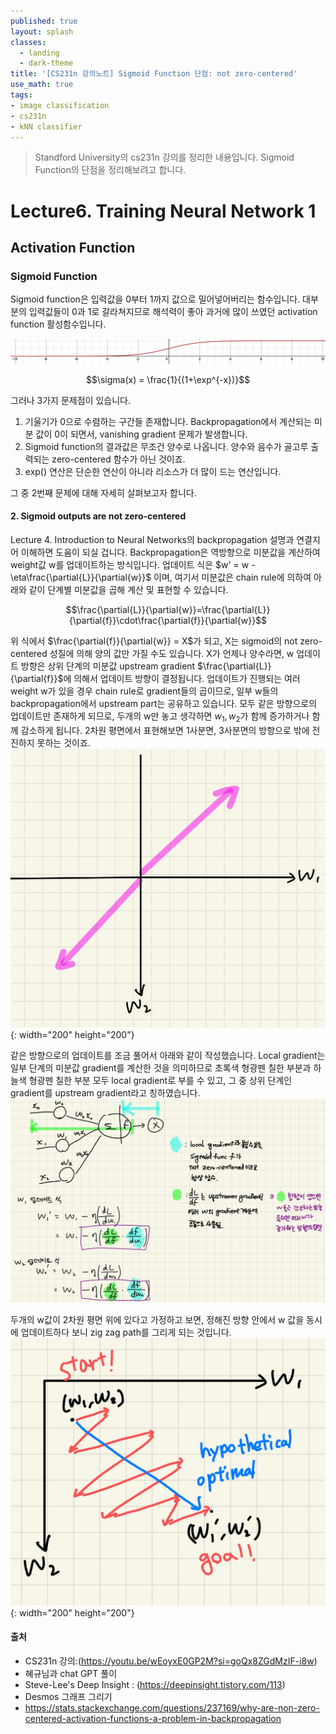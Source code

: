 ```yaml
---
published: true
layout: splash
classes:
  - landing
  - dark-theme
title: '[CS231n 강의노트] Sigmoid Function 단점: not zero-centered'
use_math: true
tags:
- image classification
- cs231n
- kNN classifier
---
```


> Standford University의 cs231n 강의를 정리한 내용입니다.
> Sigmoid Function의 단점을 정리해보려고 합니다.


# Lecture6. Training Neural Network 1
## Activation Function
### Sigmoid Function

Sigmoid function은 입력값을 0부터 1까지 값으로 밀어넣어버리는 함수입니다. 대부분의 입력값들이 0과 1로 갈라쳐지므로 해석력이 좋아 과거에 많이 쓰였던 activation function 활성함수입니다.

![sigmoid.png](/assets/images/sigmoid.png)

$$\sigma(x) = \frac{1}{(1+\exp^{-x})}$$

그러나 3가지 문제점이 있습니다. 
1. 기울기가 0으로 수렴하는 구간들 존재합니다. Backpropagation에서 계산되는 미분 값이 0이 되면서, vanishing gradient 문제가 발생합니다.
2. Sigmoid function의 결과값은 무조건 양수로 나옵니다. 양수와 음수가 골고루 출력되는 zero-centered 함수가 아닌 것이죠. 
3. exp() 연산은 단순한 연산이 아니라 리소스가 더 많이 드는 연산입니다. 

그 중 2번째 문제에 대해 자세히 살펴보고자 합니다. 
#### 2. Sigmoid outputs are not zero-centered
Lecture 4. Introduction to Neural Networks의 backpropagation 설명과 연결지어 이해하면 도움이 되실 겁니다. Backpropagation은 역방향으로 미분값을 계산하여 weight값 w를 업데이트하는 방식입니다. 
업데이트 식은 $w' = w - \eta\frac{\partial{L}}{\partial{w}}$ 이며, 여기서 미분값은 chain rule에 의하여 아래와 같이 단계별 미분값을 곱해 계산 및 표현할 수 있습니다.

$$\frac{\partial{L}}{\partial{w}}=\frac{\partial{L}}{\partial{f}}\cdot\frac{\partial{f}}{\partial{w}}$$ 


위 식에서 $\frac{\partial{f}}{\partial{w}} = X$가 되고, X는 sigmoid의 not zero-centered 성질에 의해 양의 값만 가질 수도 있습니다. 
X가 언제나 양수라면, w 업데이트 방향은 상위 단계의 미분값 upstream gradient $\frac{\partial{L}}{\partial{f}}$에 의해서 업데이트 방향이 결정됩니다. 업데이트가 진행되는 여러 weight w가 있을 경우 chain rule로 gradient들의 곱이므로, 일부 w들의 backpropagation에서 upstream part는 공유하고 있습니다. 모두 같은 방향으로의 업데이트만 존재하게 되므로, 두개의 w만 놓고 생각하면 $w_1, w_2$가 함께 증가하거나 함께 감소하게 됩니다. 2차원 평면에서 표현해보면 1사분면, 3사분면의 방향으로 밖에 전진하지 못하는 것이죠.
![direction1.jpeg](/assets/images/direction1.jpeg){: width="200" height="200"}

같은 방향으로의 업데이트를 조금 풀어서 아래와 같이 작성했습니다. Local gradient는 일부 단계의 미분값 gradient를 계산한 것을 의미하므로 초록색 형광펜 칠한 부분과 하늘색 형광펜 칠한 부분 모두 local gradient로 부를 수 있고, 그 중 상위 단계인 gradient를 upstream gradient라고 칭하였습니다.
![notzero-centered.jpeg](/assets/images/notzero-centered.jpeg)

두개의 w값이 2차원 평면 위에 있다고 가정하고 보면, 정해진 방향 안에서 w 값을 동시에 업데이트하다 보니 zig zag path를 그리게 되는 것입니다.
![direction2.jpeg](/assets/images/direction2.jpeg){: width="200" height="200"}

#### 출처
- CS231n 강의:(https://youtu.be/wEoyxE0GP2M?si=goQx8ZGdMzIF-i8w)
- 혜규님과 chat GPT 풀이
- Steve-Lee's Deep Insight : (https://deepinsight.tistory.com/113)
- Desmos 그래프 그리기
- https://stats.stackexchange.com/questions/237169/why-are-non-zero-centered-activation-functions-a-problem-in-backpropagation

